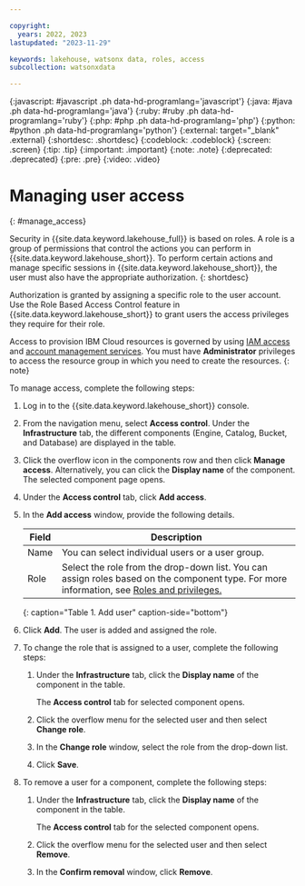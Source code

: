 ```yaml
---

copyright:
  years: 2022, 2023
lastupdated: "2023-11-29"

keywords: lakehouse, watsonx data, roles, access
subcollection: watsonxdata

---
```


{:javascript: #javascript .ph data-hd-programlang='javascript'}
{:java: #java .ph data-hd-programlang='java'}
{:ruby: #ruby .ph data-hd-programlang='ruby'}
{:php: #php .ph data-hd-programlang='php'}
{:python: #python .ph data-hd-programlang='python'}
{:external: target="_blank" .external}
{:shortdesc: .shortdesc}
{:codeblock: .codeblock}
{:screen: .screen}
{:tip: .tip}
{:important: .important}
{:note: .note}
{:deprecated: .deprecated}
{:pre: .pre}
{:video: .video}

# Managing user access
{: #manage_access}

Security in {{site.data.keyword.lakehouse_full}} is based on roles. A role is a group of permissions that control the actions you can perform in {{site.data.keyword.lakehouse_short}}. To perform certain actions and manage specific sessions in {{site.data.keyword.lakehouse_short}}, the user must also have the appropriate authorization.
{: shortdesc}

Authorization is granted by assigning a specific role to the user account. Use the Role Based Access Control feature in {{site.data.keyword.lakehouse_short}} to grant users the access privileges they require for their role.

Access to provision IBM Cloud resources is governed by using [IAM access](https://test.cloud.ibm.com/docs/account?topic=account-userroles#platformroles) and [account management services](https://test.cloud.ibm.com/docs/account?topic=account-account-services&interface=ui#account-management-actions-roles). You must have **Administrator** privileges to access the resource group in which you need to create the resources.
{: note}

To manage access, complete the following steps:

1. Log in to the {{site.data.keyword.lakehouse_short}} console.

1. From the navigation menu, select **Access control**.
   Under the **Infrastructure** tab, the different components (Engine, Catalog, Bucket, and Database) are displayed in the table.

1. Click the overflow icon in the components row and then click **Manage access**. Alternatively, you can click the **Display name** of the component.
   The selected component page opens.

1. Under the **Access control** tab, click **Add access**.

1. In the **Add access** window, provide the following details.

   | Field | Description |
   |--------------------------|----------------|
   | Name | You can select individual users or a user group.|
   | Role | Select the role from the drop-down list. You can assign roles based on the component type. For more information, see [Roles and privileges.](watsonxdata?topic=watsonxdata-role_priv) |
   {: caption="Table 1. Add user" caption-side="bottom"}

1. Click **Add**. The user is added and assigned the role.

1. To change the role that is assigned to a user, complete the following steps:

   1. Under the **Infrastructure** tab, click the **Display name** of the component in the table.

      The **Access control** tab for selected component opens.

   1. Click the overflow menu for the selected user and then select **Change role**.

   1. In the **Change role** window, select the role from the drop-down list.

   1. Click **Save**.

1. To remove a user for a component, complete the following steps:

   1. Under the **Infrastructure** tab, click the **Display name** of the component in the table.

      The **Access control** tab for the selected component opens.

   1. Click the overflow menu for the selected user and then select **Remove**.

   1. In the **Confirm removal** window, click **Remove**.
